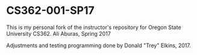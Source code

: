 # CS362-001-SP17
This is my personal fork of the instructor's repository for Oregon State University CS362.
Ali Aburas, Spring 2017

Adjustments and testing programming done by Donald "Trey" Elkins, 2017.
